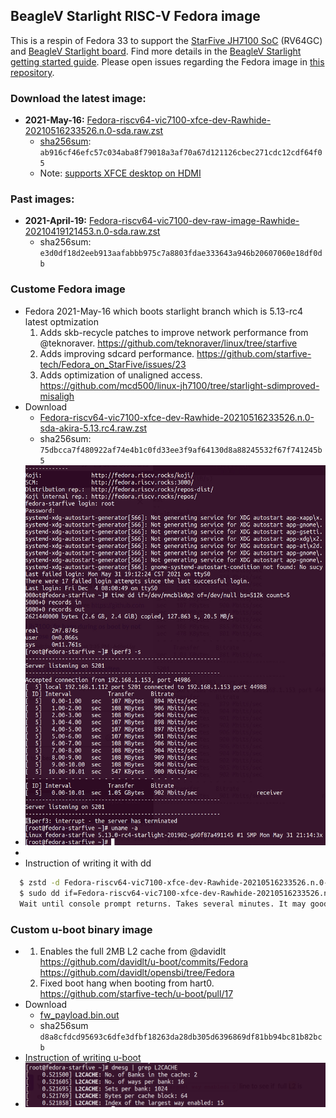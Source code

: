 ## BeagleV Starlight RISC-V Fedora image
This is a respin of Fedora 33 to support the [StarFive JH7100 SoC](https://github.com/starfive-tech/beaglev_doc/blob/main/JH7100%20Data%20Sheet%20V01.01.04-EN%20(4-21-2021).pdf) (RV64GC) and [BeagleV Starlight board](https://github.com/beagleboard/beaglev-starlight).  Find more details in the [BeagleV Starlight getting started guide](https://wiki.seeedstudio.com/BeagleV-Getting-Started/).  Please open issues regarding the Fedora image in [this repository](https://github.com/starfive-tech/beaglev_fedora/issues).

### Download the latest image: 
* **2021-May-16:** [Fedora-riscv64-vic7100-xfce-dev-Rawhide-20210516233526.n.0-sda.raw.zst](https://files.beagle.cc/file/beagleboard-public-2021/images/Fedora-riscv64-vic7100-xfce-dev-Rawhide-20210516233526.n.0-sda.raw.zst)
  * [sha256sum](https://files.beagle.cc/file/beagleboard-public-2021/images/Fedora-riscv64-vic7100-xfce-dev-Rawhide-20210516233526.n.0-sda.raw.zst.sha256sum): `ab916cf46efc57c034aba8f79018a3af70a67d121126cbec271cdc12cdf64f05`
  * Note: [supports XFCE desktop on HDMI](https://github.com/starfive-tech/Fedora_on_StarFive/issues/22#issuecomment-841719888)


### Past images:
* **2021-April-19:** [Fedora-riscv64-vic7100-dev-raw-image-Rawhide-20210419121453.n.0-sda.raw.zst](https://files.beagle.cc/file/beagleboard-public-2021/images/Fedora-riscv64-vic7100-dev-raw-image-Rawhide-20210419121453.n.0-sda.raw.zst)
  * sha256sum: `e3d0df18d2eeb913aafabbb975c7a8803fdae333643a946b20607060e18df0db`


### Custome Fedora image
  * Fedora 2021-May-16 which boots starlight branch which is 5.13-rc4 latest optmization
    1. Adds skb-recycle patches to improve network performance from @teknoraver. https://github.com/teknoraver/linux/tree/starfive
    2. Adds improving sdcard performance. https://github.com/starfive-tech/Fedora_on_StarFive/issues/23
    3. Adds optimization of unaligned access. https://github.com/mcd500/linux-jh7100/tree/starlight-sdimproved-misaligh
* Download
    * [Fedora-riscv64-vic7100-xfce-dev-Rawhide-20210516233526.n.0-sda-akira-5.13.rc4.raw.zst](https://drive.google.com/file/d/1Y9kXMkXHe5y-W-OwZmaZPibCLUlsSRoX/view?usp=sharing)
    * sha256sum: `75dbcca7f480922af74e4b1c0fd33ee3f9af64130d8a88245532f67f741245b5`
* ![](./img/fedora-5.13.0.rc4-60f87a-sd-align-fix-1.jpg)
*  
* Instruction of writing it with dd
```sh
  $ zstd -d Fedora-riscv64-vic7100-xfce-dev-Rawhide-20210516233526.n.0-sda*.zst
  $ sudo dd if=Fedora-riscv64-vic7100-xfce-dev-Rawhide-20210516233526.n.0-sda*.raw of=/dev/location_of_sd bs=4M conv=fsync
  Wait until console prompt returns. Takes several minutes. It may good to whach dd to finish with `sudo iotop`.
```

### Custom u-boot binary image
*
    1. Enables the full 2MB L2 cache from @davidlt https://github.com/davidlt/u-boot/commits/Fedora https://github.com/davidlt/opensbi/tree/Fedora
    2. Fixed boot hang when booting from hart0. https://github.com/starfive-tech/u-boot/pull/17
* Download
    * [fw_payload.bin.out](https://drive.google.com/file/d/1wBkjX0MXryDld6DqksocCKPXsjSizYqk/view?usp=sharing)
    * sha256sum `d8a8cfdcd95693c6dfe3dfbf18263da28db305d6396869df81bb94bc81b82bcb`
* [Instruction of writing u-boot](
https://wiki.seeedstudio.com/BeagleV-Make-File-System-Compile-uboot-Kernal/#flash-uboot)
* ![](./img/fw_payload.bin.out-l2-full.png)
